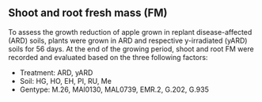 ## Shoot and root fresh mass (FM)
To assess the growth reduction of apple grown in replant disease-affected (ARD) soils, plants were grown in ARD and respective y-irradiated (yARD) soils for 56 days. At the end of the growing period, shoot and root FM were recorded and evaluated based on the three following factors:
- Treatment: ARD, yARD
- Soil: HG, HO, EH, PI, RU, Me
- Gentype: M.26, MAl0130, MAL0739, EMR.2, G.202, G.935
